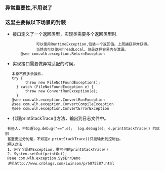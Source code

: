 ### 异常重要性,不用说了
### 这里主要做以下场景的封装
   - 接口定义了一个返回类型，实现类需要多个返回类型时.  
   ```
                 可以使用RuntimeException,包装一个返回值。上层捕获异常获得。
                 当然也可以使用TreadLocal，但是这样容易内存泄漏。
          @see com.wlh.exception.ReturnException       
   ```              
   - 实现接口需要做异常适配的时候，
   ```
      本身不做多余操作，
      try {
			throw new FileNotFoundException();
		} catch (FileNotFoundException e) {
			throw new ConvertRunException(e);
		}
      @see com.wlh.exception.ConvertRunException
      @see com.wlh.exception.ConvertCompileException
      @see com.wlh.exception.ConvertErrorException
   ```
   - 代理printStackTrace()方法，输出到日志文件中。
   ```
   	有些人，不知道log.debug("==",e);  log.debug(e); e.printStackTrace() 的区别
   	甚至更过分的是，不知道e.printStackTrace()只能输出到控制台。
   	解决办法
   	1. 用个全局的Exception，重写他的printStackTrace()
   	2. System.setOut(printOut);  
   	@see com.wlh.exception.SysErrDemo
   	详见http://www.cnblogs.com/iwinson/p/6075287.html
   ```